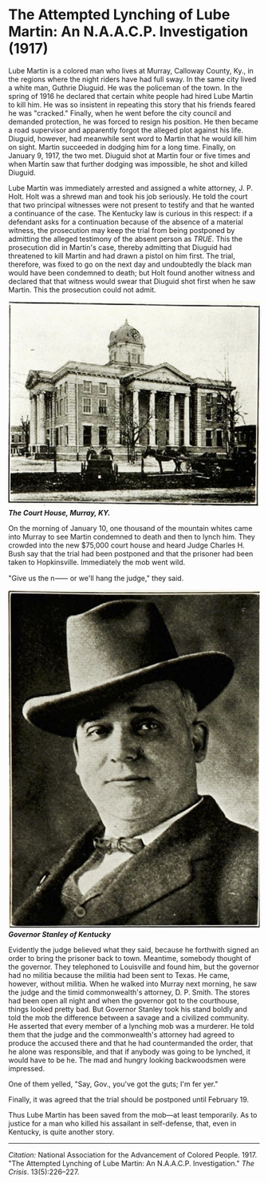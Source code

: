 <!--
title:   The Attempted Lynching of Lube Martin: An N.A.A.C.P. Investigation
author:  National Association for the Advancement of Colored People
journal: The Crisis
year:    1917
volume:  13
issue:   5
pages:   226-227
-->
# The Attempted Lynching of Lube Martin: An N.A.A.C.P. Investigation (1917)

Lube Martin is a colored man who lives at Murray, Calloway County, Ky., in the regions where the night riders have had full sway. In the same city lived a white man, Guthrie Diuguid. He was the policeman of the town. In the spring of 1916 he declared that certain white people had hired Lube Martin to kill him. He was so insistent in repeating this story that his friends feared he was "cracked." Finally, when he went before the city council and demanded protection, he was forced to resign his position. He then became a road supervisor and apparently forgot the alleged plot against his life. Diuguid, however, had meanwhile sent word to Martin that he would kill him on sight. Martin succeeded in dodging him for a long time. Finally, on January 9, 1917, the two met. Diuguid shot at Martin four or five times and when Martin saw that further dodging was impossible, he shot and killed Diuguid.

Lube Martin was immediately arrested and assigned a white attorney, J. P. Holt. Holt was a shrewd man and took his job seriously. He told the court that two principal witnesses were not present to testify and that he wanted a continuance of the case. The Kentucky law is curious in this respect: if a defendant asks for a continuation because of the absence of a material witness, the prosecution may keep the trial from being postponed by admitting the alleged testimony of the absent person as *TRUE*. This the prosecution did in Martin's case, thereby admitting that Diuguid had threatened to kill Martin and had drawn a pistol on him first. The trial, therefore, was fixed to go on the next day and undoubtedly the black man would have been condemned to death; but Holt found another witness and declared that that witness would swear that Diuguid shot first when he saw Martin. This the prosecution could not admit.

![](../../../Images/court_house.png)
***The Court House, Murray, KY.***

On the morning of January 10, one thousand of the mountain whites came into Murray to see Martin condemned to death and then to lynch him. They crowded into the new $75,000 court house and heard Judge Charles H. Bush say that the trial had been postponed and that the prisoner had been taken to Hopkinsville. Immediately the mob went wild.

"Give us the n&#11834; or we'll hang the judge," they said.

![](../../../Images/stanley.png)
***Governor Stanley of Kentucky***

Evidently the judge believed what they  said, because he forthwith signed an order to bring the prisoner back to town. Meantime, somebody thought of the governor. They telephoned to Louisville and found him, but the governor had no militia because the militia had been sent to Texas. He came, however, without militia. When he walked into Murray next morning, he saw the judge and the timid commonwealth's attorney, D. P. Smith. The stores had been open all night and when the governor got to the courthouse, things looked pretty bad. But Governor Stanley took his stand boldly and told the mob the difference between a savage and a civilized community. He asserted that every member of a lynching mob was a murderer. He told them that the judge and the commonwealth's attorney had agreed to produce the accused there and that he had countermanded the order, that he alone was responsible, and that if anybody was going to be lynched, it would have to be he. The mad and hungry looking backwoodsmen were impressed.

One of them yelled, "Say, Gov., you've got the guts; I'm fer yer."

Finally, it was agreed that the trial should be postponed until February 19.

Thus Lube Martin has been saved from the mob—at least temporarily. As to justice for a man who killed his assailant in self-defense, that, even in Kentucky, is quite another story.

______________
*Citation:* National Association for the Advancement of Colored People. 1917. "The Attempted Lynching of Lube Martin: An N.A.A.C.P. Investigation." *The Crisis*. 13(5):226&ndash;227.